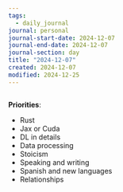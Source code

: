 ```yaml
---
tags:
  - daily_journal
journal: personal
journal-start-date: 2024-12-07
journal-end-date: 2024-12-07
journal-section: day
title: "2024-12-07"
created: 2024-12-07
modified: 2024-12-25
---
```

```calendar-nav
```

**Priorities**:
- Rust
- Jax or Cuda
- DL in details
- Data processing
- Stoicism
- Speaking and writing
- Spanish and new languages
- Relationships